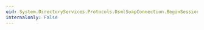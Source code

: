 ```yaml
---
uid: System.DirectoryServices.Protocols.DsmlSoapConnection.BeginSession
internalonly: False
---
```

